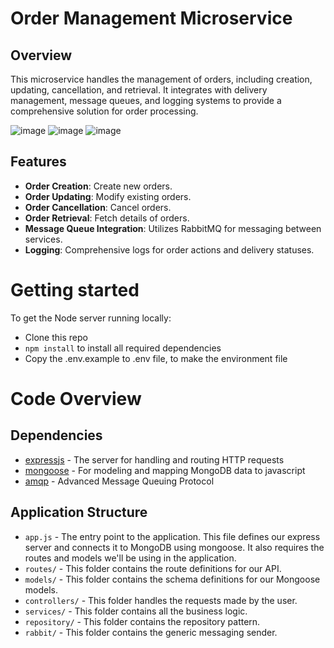 # Order Management Microservice

## Overview

This microservice handles the management of orders, including creation, updating, cancellation, and retrieval. It integrates with delivery management, message queues, and logging systems to provide a comprehensive solution for order processing.

![image](https://github.com/user-attachments/assets/c8d73d37-99fe-4d08-b949-b1efb804fcad)
![image](https://github.com/user-attachments/assets/5bc1458d-4ed8-44a7-a38f-74e2552a6c6b)
![image](https://github.com/user-attachments/assets/2e188dad-86ed-4052-be08-880189994868)



## Features

- **Order Creation**: Create new orders.
- **Order Updating**: Modify existing orders.
- **Order Cancellation**: Cancel orders.
- **Order Retrieval**: Fetch details of orders.
- **Message Queue Integration**: Utilizes RabbitMQ for messaging between services.
- **Logging**: Comprehensive logs for order actions and delivery statuses.


# Getting started

To get the Node server running locally:

- Clone this repo
- `npm install` to install all required dependencies
- Copy the .env.example to .env file, to make the environment file

# Code Overview

## Dependencies

- [expressjs](https://github.com/expressjs/express) - The server for handling and routing HTTP requests
- [mongoose](https://github.com/Automattic/mongoose) - For modeling and mapping MongoDB data to javascript 
- [amqp](https://www.rabbitmq.com/getstarted.html) - Advanced Message Queuing Protocol

## Application Structure

- `app.js` - The entry point to the application. This file defines our express server and connects it to MongoDB using mongoose. It also requires the routes and models we'll be using in the application.
- `routes/` - This folder contains the route definitions for our API.
- `models/` - This folder contains the schema definitions for our Mongoose models.
- `controllers/` - This folder handles the requests made by the user.
- `services/` - This folder contains all the business logic.
- `repository/` - This folder contains the repository pattern.
- `rabbit/` - This folder contains the generic messaging sender.


 




  
